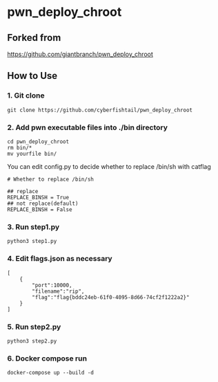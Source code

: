 # pwn_deploy_chroot

## Forked from

https://github.com/giantbranch/pwn_deploy_chroot

## How to Use

### 1. Git clone

```
git clone https://github.com/cyberfishtail/pwn_deploy_chroot
```

### 2. Add pwn executable files into ./bin directory

```
cd pwn_deploy_chroot
rm bin/*
mv yourfile bin/
```

You can edit config.py to decide whether to replace /bin/sh with catflag
```
# Whether to replace /bin/sh

## replace
REPLACE_BINSH = True
## not replace(default)
REPLACE_BINSH = False
```

### 3. Run step1.py

```
python3 step1.py
```

### 4. Edit flags.json as necessary

```
[
    {
        "port":10000,
        "filename":"rip",
        "flag":"flag{bddc24eb-61f0-4095-8d66-74cf2f1222a2}"
    }
]
```

### 5. Run step2.py

```
python3 step2.py
```

### 6. Docker compose run

```
docker-compose up --build -d
```
